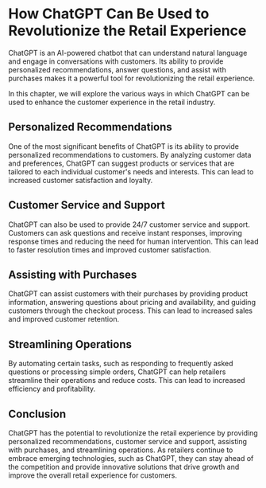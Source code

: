 How ChatGPT Can Be Used to Revolutionize the Retail Experience
================================================================================================

ChatGPT is an AI-powered chatbot that can understand natural language and engage in conversations with customers. Its ability to provide personalized recommendations, answer questions, and assist with purchases makes it a powerful tool for revolutionizing the retail experience.

In this chapter, we will explore the various ways in which ChatGPT can be used to enhance the customer experience in the retail industry.

Personalized Recommendations
----------------------------

One of the most significant benefits of ChatGPT is its ability to provide personalized recommendations to customers. By analyzing customer data and preferences, ChatGPT can suggest products or services that are tailored to each individual customer's needs and interests. This can lead to increased customer satisfaction and loyalty.

Customer Service and Support
----------------------------

ChatGPT can also be used to provide 24/7 customer service and support. Customers can ask questions and receive instant responses, improving response times and reducing the need for human intervention. This can lead to faster resolution times and improved customer satisfaction.

Assisting with Purchases
------------------------

ChatGPT can assist customers with their purchases by providing product information, answering questions about pricing and availability, and guiding customers through the checkout process. This can lead to increased sales and improved customer retention.

Streamlining Operations
-----------------------

By automating certain tasks, such as responding to frequently asked questions or processing simple orders, ChatGPT can help retailers streamline their operations and reduce costs. This can lead to increased efficiency and profitability.

Conclusion
----------

ChatGPT has the potential to revolutionize the retail experience by providing personalized recommendations, customer service and support, assisting with purchases, and streamlining operations. As retailers continue to embrace emerging technologies, such as ChatGPT, they can stay ahead of the competition and provide innovative solutions that drive growth and improve the overall retail experience for customers.

